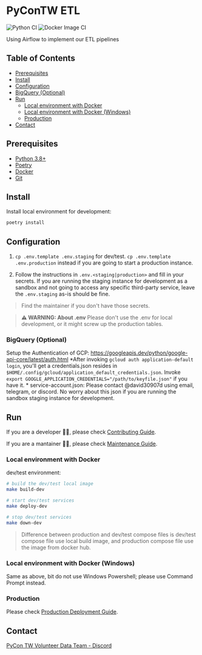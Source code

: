 # PyConTW ETL

![Python CI](https://github.com/pycontw/PyCon-ETL/workflows/Python%20CI/badge.svg)
![Docker Image CI](https://github.com/pycontw/PyCon-ETL/workflows/Docker%20Image%20CI/badge.svg)

Using Airflow to implement our ETL pipelines

## Table of Contents

- [Prerequisites](#prerequisites)
- [Install](#install)
- [Configuration](#configuration)
- [BigQuery (Optional)](#bigquery-optional)
- [Run](#run)
  - [Local environment with Docker](#local-environment-with-docker)
  - [Local environment with Docker (Windows)](#local-environment-with-docker-windows)
  - [Production](#production)
- [Contact](#contact)

## Prerequisites

* [Python 3.8+](https://www.python.org/downloads/release/python-3811/)
* [Poetry](https://python-poetry.org/docs/#installation)
* [Docker](https://docs.docker.com/get-docker/)
* [Git](https://git-scm.com/book/zh-tw/v2/%E9%96%8B%E5%A7%8B-Git-%E5%AE%89%E8%A3%9D%E6%95%99%E5%AD%B8)

## Install

Install local environment for development:

```bash
poetry install
```

## Configuration

1. `cp .env.template .env.staging` for dev/test. `cp .env.template .env.production` instead if you are going to start a production instance.

2. Follow the instructions in `.env.<staging|production>` and fill in your secrets.
    If you are running the staging instance for development as a sandbox and not going to access any specific third-party service, leave the `.env.staging` as-is should be fine.

> Find the maintainer if you don't have those secrets.

> **⚠ WARNING: About .env**
> Please don't use the .env for local development, or it might screw up the production tables.

### BigQuery (Optional)

Setup the Authentication of GCP: <https://googleapis.dev/python/google-api-core/latest/auth.html>
    *After invoking `gcloud auth application-default login`, you'll get a credentials.json resides in `$HOME/.config/gcloud/application_default_credentials.json`. Invoke `export GOOGLE_APPLICATION_CREDENTIALS="/path/to/keyfile.json"` if you have it.
    * service-account.json: Please contact @david30907d using email, telegram, or discord. No worry about this json if you are running the sandbox staging instance for development.

## Run

If you are a developer 👨‍💻, please check [Contributing Guide](./docs/CONTRIBUTING.md).

If you are a mantainer 👨‍🔧, please check [Maintenance Guide](./docs/MAINTENANCE.md).

### Local environment with Docker

dev/test environment:

```bash
# build the dev/test local image
make build-dev

# start dev/test services
make deploy-dev

# stop dev/test services
make down-dev
```

> Difference between production and dev/test compose files is dev/test compose file use local build image, and production compose file use the image from docker hub.

### Local environment with Docker (Windows)

Same as above, bit do not use Windows Powershell; please use Command Prompt instead.

### Production

Please check [Production Deployment Guide](./docs/DEPLOYMENT.md).

## Contact

[PyCon TW Volunteer Data Team - Discord](https://discord.com/channels/752904426057892052/900721883383758879)
